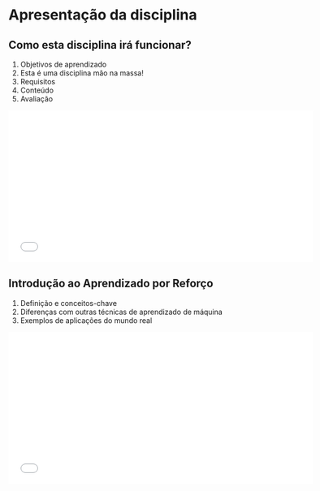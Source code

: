 # Apresentação da disciplina

## Como esta disciplina irá funcionar?

1. Objetivos de aprendizado
1. Esta é uma disciplina mão na massa!
1. Requisitos
1. Conteúdo 
1. Avaliação 

<embed src="subject_rules_ptbr.pdf" type="application/pdf" width="600" height="300">

## Introdução ao Aprendizado por Reforço

1. Definição e conceitos-chave
1. Diferenças com outras técnicas de aprendizado de máquina
1. Exemplos de aplicações do mundo real

<embed src="introduction_rl_ptbr_v2.pdf" type="application/pdf" width="600" height="300">


<!--
## Atividades

1. Leia esta [seção](https://spinningup.openai.com/en/latest/spinningup/rl_intro.html#key-concepts-and-terminology) no site da OpenAI, as seções 1 e 2 do artigo [Reward is enough](https://www.sciencedirect.com/science/article/pii/S0004370221000862) e responda as questões abaixo: 

    1. Qual é a definição de agente (*agent*) e ambiente (*environment*)? 
    1. Quais são as principais dimensões do ambiente?
    1. O que é um estado (*state*)?
    1. O que é um espaço de ações (*action space*)?
    1. O que é uma política (*policy*)?  

Responda as questões acima e envie o documento via Blackboard. **Prazo: 06/02/2024 às 23:30**.
-->